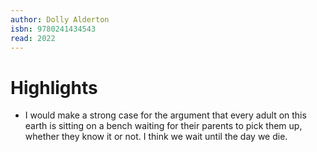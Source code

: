 ```yaml
---
author: Dolly Alderton
isbn: 9780241434543
read: 2022
---
```


# Highlights

- I would make a strong case for the argument that every adult on this earth is sitting on a bench waiting for their parents to pick them up, whether they know it or not. I think we wait until the day we die.
